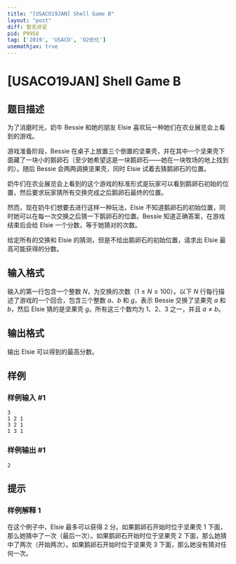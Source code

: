 ```yaml
---
title: "[USACO19JAN] Shell Game B"
layout: "post"
diff: 暂无评定
pid: P9958
tag: ['2019', 'USACO', 'O2优化']
usemathjax: true
---
```


# [USACO19JAN] Shell Game B
## 题目描述

为了消磨时光，奶牛 Bessie 和她的朋友 Elsie 喜欢玩一种她们在农业展览会上看到的游戏。

游戏准备阶段，Bessie 在桌子上放置三个倒置的坚果壳，并在其中一个坚果壳下面藏了一块小的鹅卵石（至少她希望这是一块鹅卵石——她在一块牧场的地上找到的）。随后 Bessie 会两两调换坚果壳，同时 Elsie 试着去猜鹅卵石的位置。

奶牛们在农业展览会上看到的这个游戏的标准形式是玩家可以看到鹅卵石初始的位置，然后要求玩家猜所有交换完成之后鹅卵石最终的位置。

然而，现在奶牛们想要去进行这样一种玩法，Elsie 不知道鹅卵石的初始位置，同时她可以在每一次交换之后猜一下鹅卵石的位置。Bessie 知道正确答案，在游戏结束后会给 Elsie 一个分数，等于她猜对的次数。

给定所有的交换和 Elsie 的猜测，但是不给出鹅卵石的初始位置，请求出 Elsie 最高可能获得的分数。 
## 输入格式

输入的第一行包含一个整数 $N$，为交换的次数（$1\le N\le 100$）。以下 $N$ 行每行描述了游戏的一个回合，包含三个整数 $a$、$b$ 和 $g$，表示 Bessie 交换了坚果壳 $a$ 和 $b$，然后 Elsie 猜的是坚果壳 $g$。所有这三个数均为 $1$、$2$、$3$ 之一，并且 $a\neq b$。 
## 输出格式

输出 Elsie 可以得到的最高分数。 
## 样例

### 样例输入 #1
```
3
1 2 1
3 2 1
1 3 1
```
### 样例输出 #1
```
2
```
## 提示

### 样例解释 1

在这个例子中，Elsie 最多可以获得 $2$ 分。如果鹅卵石开始时位于坚果壳 $1$ 下面，那么她猜中了一次（最后一次）。如果鹅卵石开始时位于坚果壳 $2$ 下面，那么她猜中了两次（开始两次）。如果鹅卵石开始时位于坚果壳 $3$ 下面，那么她没有猜对任何一次。 
